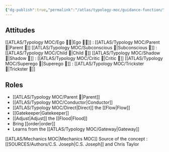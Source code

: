 ```yaml
---
{"dg-publish":true,"permalink":"/atlas/typology-moc/guidance-function/"}
---
```



## Attitudes
[[ATLAS/Typology MOC/Ego 🙋‍♂️\|Ego 🙋‍♂️]] : [[ATLAS/Typology MOC/Parent 🤨\|Parent 🤨]] 
[[ATLAS/Typology MOC/Subconscious 🤸\|Subconscious 🤸]] : [[ATLAS/Typology MOC/Child 👼\|Child 👼]]
[[ATLAS/Typology MOC/Shadow 👤\|Shadow 👤]] : [[ATLAS/Typology MOC/Critic 🤔\|Critic 🤔]]
[[ATLAS/Typology MOC/Superego 👹\|Superego 👹]] : [[ATLAS/Typology MOC/Trickster 🤡\|Trickster 🤡]]

## Roles
- [[ATLAS/Typology MOC/Parent 🤨\|Parent]]
- [[ATLAS/Typology MOC/Conductor\|Conductor]]
- [[ATLAS/Typology MOC/Direct\|Direct]] the [[Flow\|Flow]]
- [[Gatekeeper\|Gatekeeper]]
- [[Adjust\|Adjust]] the [[Flood\|Flood]]
- Bring [[order\|order]]
- Learns from the [[ATLAS/Typology MOC/Gateway\|Gateway]]


[[ATLAS/Mechanics MOC\|Mechanics MOC]]
Source of the concept : [[SOURCES/Authors/C.S. Joseph\|C.S. Joseph]] and Chris Taylor